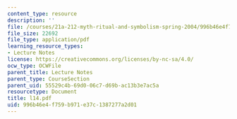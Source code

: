 ```yaml
---
content_type: resource
description: ''
file: /courses/21a-212-myth-ritual-and-symbolism-spring-2004/996b46e4f759b971e37c1387277a2d01_l14.pdf
file_size: 22692
file_type: application/pdf
learning_resource_types:
- Lecture Notes
license: https://creativecommons.org/licenses/by-nc-sa/4.0/
ocw_type: OCWFile
parent_title: Lecture Notes
parent_type: CourseSection
parent_uid: 55529c4b-69d0-06c7-d69b-ac13b3e7ac5a
resourcetype: Document
title: l14.pdf
uid: 996b46e4-f759-b971-e37c-1387277a2d01
---
```

